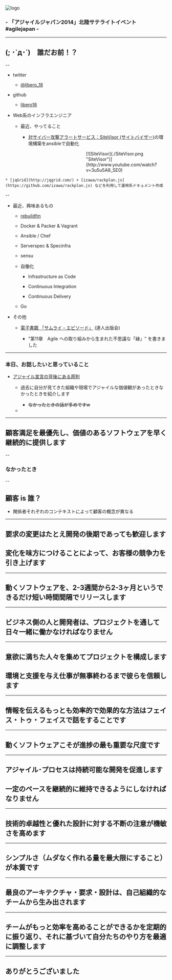 ![logo](./logo.png "アジャイルのあるときないとき")
### - 「アジャイルジャパン2014」北陸サテライトイベント #agilejapan -

---

## (; ･`д･´)　誰だお前！？

--

+ twitter

  - [@libero_18](https://twitter.com/libero_18)

+ github

  - [libero18](https://github.com/libero18)

+ Web系のインフラエンジニア

  - 最近、やってること

    * [対サイバー攻撃アラートサービス：SiteVisor (サイトバイザー)](http://sitevisor.jp/)の環境構築をansibleで自動化
<div style="margin-left: auto; width: 50%; height: auto;" />[![SiteVisor](./SiteVisor.png "SiteVisor")](http://www.youtube.com/watch?v=3u5u5A8_SE0)</div>

    * [jqGrid](http://jqgrid.com/) + [izawa/rackplan.js](https://github.com/izawa/rackplan.js) などを利用して運用系ドキュメント作成

--

+ 最近、興味あるもの

  - [rebuildfm](http://rebuild.fm/)

  - Docker & Packer & Vagrant

  - Ansible / Chef

  - Serverspec & Specinfra

  - sensu

  - 自働化

    * Infrastructure as Code

    * Continuous Integration

    * Continuous Delivery

  - Go

+ その他

  - [電子書籍 「サムライ・エピソード」](http://tatsu-zine.com/books/samurai-episodes) (達人出版会)

    * "第11章　Agile への取り組みから生まれた不思議な「縁」" を書きました

---

### 本日、お話したいと思っていること

+ [アジャイル宣言の背後にある原則](http://agilemanifesto.org/iso/ja/principles.html)

  - 過去に自分が見てきた組織や現場でアジャイルな価値観があったときなかったときを紹介します
    - ~~なかったときの話が多めですw~~

  -

---

## 顧客満足を最優先し、価値のあるソフトウェアを早く継続的に提供します

--

### なかったとき

--

## 顧客 is 誰？

+ 関係者それぞれのコンテキストによって顧客の概念が異なる

---

## 要求の変更はたとえ開発の後期であっても歓迎します
## 変化を味方につけることによって、お客様の競争力を引き上げます

---

## 動くソフトウェアを、2-3週間から2-3ヶ月というできるだけ短い時間間隔でリリースします

---

## ビジネス側の人と開発者は、プロジェクトを通して日々一緒に働かなければなりません

---

## 意欲に満ちた人々を集めてプロジェクトを構成します
## 環境と支援を与え仕事が無事終わるまで彼らを信頼します

---

## 情報を伝えるもっとも効率的で効果的な方法はフェイス・トゥ・フェイスで話をすることです

---

## 動くソフトウェアこそが進捗の最も重要な尺度です

---

## アジャイル･プロセスは持続可能な開発を促進します
## 一定のペースを継続的に維持できるようにしなければなりません

---

## 技術的卓越性と優れた設計に対する不断の注意が機敏さを高めます

---

## シンプルさ（ムダなく作れる量を最大限にすること）が本質です

---

## 最良のアーキテクチャ・要求・設計は、自己組織的なチームから生み出されます

---

## チームがもっと効率を高めることができるかを定期的に振り返り、それに基づいて自分たちのやり方を最適に調整します

---

## ありがとうございました

